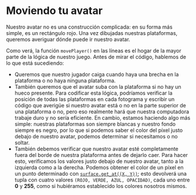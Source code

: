 # Moviendo tu avatar

Nuestro avatar no es una construcción complicada: en su forma más simple, es un rectángulo rojo. Una vez dibujadas nuestras plataformas, queremos averiguar dónde puede ir nuestro avatar. 

Como verá, la función `movePlayer()` en las líneas es el hogar de la mayor parte de la lógica de nuestro juego. Antes de mirar el código, hablemos de lo que está sucediendo: 

 - Queremos que nuestro jugador caiga cuando haya una brecha en la plataforma o no haya ninguna plataforma.
 - También queremos que el avatar suba con la plataforma si no hay un hueco presente. Para codificar esta lógica, podríamos 		verificar la posición de todas las plataformas en cada fotograma y escribir un código que averigüe si nuestro avatar está o no en la parte superior de una plataforma o no, pero eso realmente hará que nuestra computadora trabaje duro y no sería eficiente. En cambio, estamos haciendo algo más simple: nuestras plataformas son siempre blancas y nuestro fondo siempre es negro, por lo que si podemos saber el color del píxel justo debajo de nuestro avatar, podemos determinar si necesitamos o no soltar.
 - También debemos verificar que nuestro avatar esté completamente fuera del borde de nuestra plataforma antes de dejarlo caer. Para hacer esto, verificamos los valores justo debajo de nuestro avatar, tanto a la izquierda como a la derecha. Podemos obtener el color de un píxel en un punto determinado con [`surface.get_at((X, Y))`](https://www.pygame.org/docs/ref/surface.html?highlight=get_at#pygame.Surface.get_at); esto devolverá una tupla con cuatro valores `(ROJO, VERDE, AZUL, OPACIDAD)`, cada uno entre **0** y **255**, como si hubiéramos establecido los colores nosotros mismos.
<!--stackedit_data:
eyJoaXN0b3J5IjpbMTI2NjU0ODUzNSwxMzQ5MjA0Njg1XX0=
-->